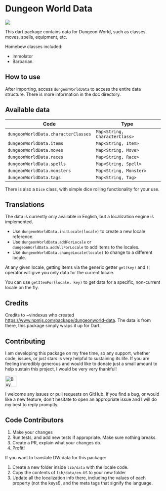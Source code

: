 # Dungeon World Data

![](https://img.shields.io/pub/v/dungeon_world_data)

This dart package contains data for Dungeon World, such as classes, moves, spells, equipment, etc.

Homebew classes included:

- Immolator
- Barbarian.

## How to use

After importing, access `dungeonWorldData` to access the entire data structure.
There is more information in the doc directory.

## Available data

| Code                                | Type                          |
| ----------------------------------- | ----------------------------- |
| `dungeonWorldData.characterClasses` | `Map<String, CharacterClass>` |
| `dungeonWorldData.items`            | `Map<String, Item>`           |
| `dungeonWorldData.moves`            | `Map<String, Move>`           |
| `dungeonWorldData.races`            | `Map<String, Race>`           |
| `dungeonWorldData.spells`           | `Map<String, Spell>`          |
| `dungeonWorldData.monsters`         | `Map<String, Monster>`        |
| `dungeonWorldData.tags`             | `Map<String, Tag>`            |

There is also a `Dice` class, with simple dice rolling functionality for your use.

## Translations

The data is currently only available in English, but a localization engine is implemented.

- Use `dungeonWorldData.initLocale(locale)` to create a new locale reference.
- Use `dungeonWorldData.addForLocale` or `dungeonWorldData.addAllForLocale` to add items to the locales.
- Use `dungeonWorldData.changeLocale(locale)` to change to a different locale.

At any given locale, getting items via the generic getter `get(key)` and `[]` operator will give you
only data for the current locale.

You can use `getItemFor(locale, key)` to get data for a specific, non-current locale on the fly.

## Credits

Credits to ~vindexus who created https://www.npmjs.com/package/dungeonworld-data.
The data is from there, this package simply wraps it up for Dart.

## Contributing

I am developing this package on my free time, so any support, whether code, issues, or just stars is
very helpful to sustaining its life. If you are feeling incredibly generous and would like to donate
just a small amount to help sustain this project, I would be very very thankful!

<a href='https://ko-fi.com/casraf' target='_blank'>
  <img height='36' style='border:0px;height:36px;'
    src='https://cdn.ko-fi.com/cdn/kofi1.png?v=3'
    alt='Buy Me a Coffee at ko-fi.com' />
</a>

I welcome any issues or pull requests on GitHub. If you find a bug, or would like a new feature,
don't hesitate to open an appropriate issue and I will do my best to reply promptly.

## Code Contributors

1. Make your changes
2. Run tests, and add new tests if appropriate. Make sure nothing breaks.
3. Create a PR, explain what your changes do.
4. Profit!

If you want to translate DW data for this package:

1. Create a new folder inside `lib/data` with the locale code.
2. Copy the contents of `lib/data/en-US` to your new folder
3. Update all the localization info there, including the values of each property (not the keys!),
   and the meta tags that signify the language.
